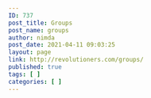 ```yaml
---
ID: 737
post_title: Groups
post_name: groups
author: nimda
post_date: 2021-04-11 09:03:25
layout: page
link: http://revolutioners.com/groups/
published: true
tags: [ ]
categories: [ ]
---
```

